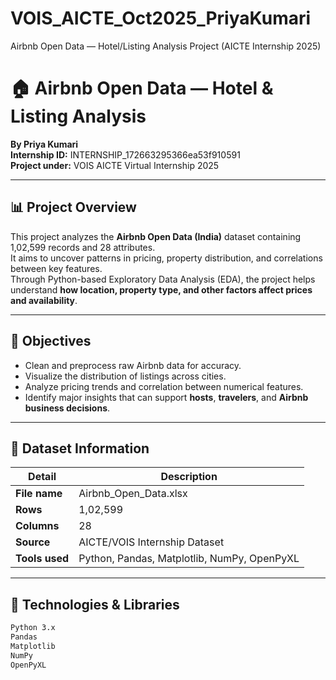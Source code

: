 # VOIS_AICTE_Oct2025_PriyaKumari
Airbnb Open Data — Hotel/Listing Analysis Project (AICTE Internship 2025)
# 🏠 Airbnb Open Data — Hotel & Listing Analysis  
**By Priya Kumari**  
**Internship ID:** INTERNSHIP_172663295366ea53f910591  
**Project under:** VOIS AICTE Virtual Internship 2025  

---

## 📊 Project Overview
This project analyzes the **Airbnb Open Data (India)** dataset containing 1,02,599 records and 28 attributes.  
It aims to uncover patterns in pricing, property distribution, and correlations between key features.  
Through Python-based Exploratory Data Analysis (EDA), the project helps understand **how location, property type, and other factors affect prices and availability**.  

---

## 🎯 Objectives
- Clean and preprocess raw Airbnb data for accuracy.  
- Visualize the distribution of listings across cities.  
- Analyze pricing trends and correlation between numerical features.  
- Identify major insights that can support **hosts**, **travelers**, and **Airbnb business decisions**.  

---

## 🧩 Dataset Information
| Detail | Description |
|--------|--------------|
| **File name** | Airbnb_Open_Data.xlsx |
| **Rows** | 1,02,599 |
| **Columns** | 28 |
| **Source** | AICTE/VOIS Internship Dataset |
| **Tools used** | Python, Pandas, Matplotlib, NumPy, OpenPyXL |

---

## 🧮 Technologies & Libraries
```bash
Python 3.x  
Pandas  
Matplotlib  
NumPy  
OpenPyXL
